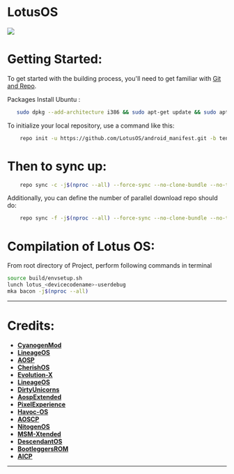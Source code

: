 # LotusOS #

<img src="https://raw.githubusercontent.com/LotusOS/android_manifest/ten/LotusOS.jpg"> 

Getting Started:
==============

To get started with the building process, you'll need to get familiar with [Git and Repo](http://source.android.com/source/using-repo.html).

Packages Install Ubuntu :
```bash
   sudo dpkg --add-architecture i386 && sudo apt-get update && sudo apt-get upgrade -y && sudo apt-get install -y git-core gnupg flex bison gperf build-essential zip curl zlib1g-dev gcc-multilib g++-multilib libc6-dev-i386 lib32ncurses5-dev x11proto-core-dev libx11-dev lib32z-dev libgl1-mesa-dev libxml2-utils xsltproc unzip bc repo nano && sudo apt-get install -y git gnupg flex bison gperf build-essential zip curl zlib1g-dev gcc-multilib g++-multilib libc6-dev-i386 x11proto-core-dev libx11-dev libgl1-mesa-dev libxml2-utils xsltproc unzip bc repo nano libssl-dev && sudo apt-get install -y openjdk-8-jdk android-tools-adb bc bison build-essential curl flex g++-multilib gcc-multilib gnupg gperf imagemagick lib32readline-dev lib32z1-dev liblz4-tool libncurses5-dev libsdl1.2-dev libssl-dev libwxgtk3.0-dev libxml2 libxml2-utils lzop pngcrush rsync schedtool squashfs-tools xsltproc yasm zip zlib1g-dev && sudo apt-get install -y build-essential kernel-package libncurses5-dev bzip2 android-liblog android-libbacktrace libtinyxml2-6 android-libutils android-sdk-build-tools git-lfs libncurses5:i386 libncurses5 ccache build-essential p7zip-full git libgtk2.0-dev chrpath libncurses5-dev libdbus-1-dev ruby libgl1-mesa-dev "^libxcb.*" libx11-xcb-dev libxrender-dev libxi-dev flex bison gperf patchelf build-essential kernel-package libncurses5-dev bzip2 android-liblog android-libbacktrace libtinyxml2-6 android-libutils android-sdk-build-tools git-lfs libncurses5:i386 libncurses5 ccache
```

To initialize your local repository, use a command like this:

```bash
    repo init -u https://github.com/LotusOS/android_manifest.git -b ten
```

Then to sync up:
================

```bash
    repo sync -c -j$(nproc --all) --force-sync --no-clone-bundle --no-tags
```

Additionally, you can define the number of parallel download repo should do:

```bash
    repo sync -f -j$(nproc --all) --force-sync --no-clone-bundle --no-tags
```

Compilation of Lotus OS:
====================

From root directory of Project, perform following commands in terminal


```bash
source build/envsetup.sh
lunch lotus_<devicecodename>-userdebug
mka bacon -j$(nproc --all)
```
-----------------------------------------------------------------------------

 Credits:
=======
 * [**CyanogenMod**](https://github.com/Cyanogenmod)
 * [**LineageOS**](https://github.com/LineageOS)
 * [**AOSP**](https://android.googlesource.com)
 * [**CherishOS**](https://github.com/CherishOS)
 * [**Evolution-X**](https://github.com/Evolution-X)
 * [**LineageOS**](https://github.com/LineageOS)
 * [**DirtyUnicorns**](https://github.com/dirtyunicorns)
 * [**AospExtended**](https://github.com/AospExtended)
 * [**PixelExperience**](https://github.com/PixelExperience)
 * [**Havoc-OS**](https://github.com/Havoc-OS)
 * [**AOSCP**](https://github.com/AOSCP)
 * [**NitogenOS**](https://github.com/NitogenOS)
 * [**MSM-Xtended**](https://github.com/MSM-Xtended)
 * [**DescendantOS**](https://github.com/Descendant)
 * [**BootleggersROM**](https://github.com/BootleggersROM)
 * [**AICP**](https://github.com/AICP)
 
-----------------------------------------------------------------------------
